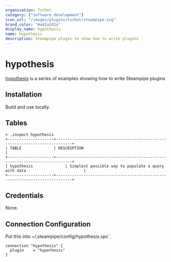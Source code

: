 ```yaml
---
organization: Turbot
category: ["software development"]
icon_url: "/images/plugins/turbot/steampipe.svg"
brand_color: "#a42a2d1a"
display_name: hypothesis
name: hypothesis
description: Steampipe plugin to show how to write plugins
---
```


# hypothesis

[hypothesis]() is a series of examples showing how to write Steampipe plugins


## Installation

Build and use locally.


## Tables

```
> .inspect hypothesis
+--------------------+-----------------------------------------------------------------------------+
| TABLE              | DESCRIPTION                                                                 |
+--------------------+-----------------------------------------------------------------------------+
| hypothesis              | Simplest possible way to populate a query with data                         |
+--------------------+-----------------------------------------------------------------------------+
```

## Credentials

None.

## Connection Configuration

Put this into ~/.steampipe/config/hypothesis.spc`.

```
connection "hypothesis" {
  plugin    = "hypothesis"
}
```
